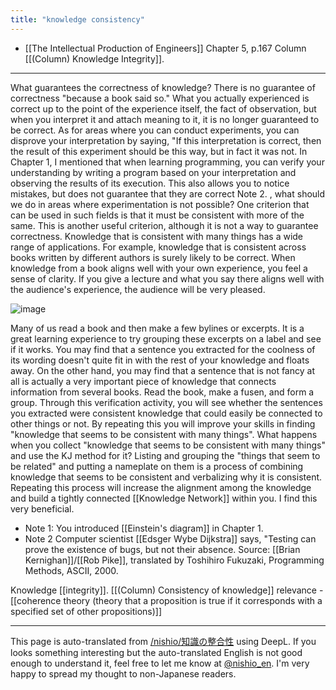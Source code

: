 ```yaml
---
title: "knowledge consistency"
---
```


- [[The Intellectual Production of Engineers]] Chapter 5, p.167 Column [[(Column) Knowledge Integrity]].
-----
What guarantees the correctness of knowledge? There is no guarantee of correctness "because a book said so." What you actually experienced is correct up to the point of the experience itself, the fact of observation, but when you interpret it and attach meaning to it, it is no longer guaranteed to be correct.
As for areas where you can conduct experiments, you can disprove your interpretation by saying, "If this interpretation is correct, then the result of this experiment should be this way, but in fact it was not. In Chapter 1, I mentioned that when learning programming, you can verify your understanding by writing a program based on your interpretation and observing the results of its execution. This also allows you to notice mistakes, but does not guarantee that they are correct Note 2.
, what should we do in areas where experimentation is not possible? One criterion that can be used in such fields is that it must be consistent with more of the same. This is another useful criterion, although it is not a way to guarantee correctness. Knowledge that is consistent with many things has a wide range of applications.
For example, knowledge that is consistent across books written by different authors is surely likely to be correct. When knowledge from a book aligns well with your own experience, you feel a sense of clarity. If you give a lecture and what you say there aligns well with the audience's experience, the audience will be very pleased.

![image](https://gyazo.com/4169ef3a64097dd3dcd5ad1de5a26496/thumb/1000)

Many of us read a book and then make a few bylines or excerpts. It is a great learning experience to try grouping these excerpts on a label and see if it works. You may find that a sentence you extracted for the coolness of its wording doesn't quite fit in with the rest of your knowledge and floats away. On the other hand, you may find that a sentence that is not fancy at all is actually a very important piece of knowledge that connects information from several books.
Read the book, make a fusen, and form a group. Through this verification activity, you will see whether the sentences you extracted were consistent knowledge that could easily be connected to other things or not. By repeating this you will improve your skills in finding "knowledge that seems to be consistent with many things".
What happens when you collect "knowledge that seems to be consistent with many things" and use the KJ method for it? Listing and grouping the "things that seem to be related" and putting a nameplate on them is a process of combining knowledge that seems to be consistent and verbalizing why it is consistent. Repeating this process will increase the alignment among the knowledge and build a tightly connected [[Knowledge Network]] within you. I find this very beneficial.

- Note 1: You introduced [[Einstein's diagram]] in Chapter 1.
- Note 2 Computer scientist [[Edsger Wybe Dijkstra]] says, "Testing can prove the existence of bugs, but not their absence. Source: [[Brian Kernighan]]/[[Rob Pike]], translated by Toshihiro Fukuzaki, Programming Methods, ASCII, 2000.

Knowledge [[integrity]].
[[(Column) Consistency of knowledge]]
relevance
    - [[coherence theory (theory that a proposition is true if it corresponds with a specified set of other propositions)]]

---
This page is auto-translated from [/nishio/知識の整合性](https://scrapbox.io/nishio/知識の整合性) using DeepL. If you looks something interesting but the auto-translated English is not good enough to understand it, feel free to let me know at [@nishio_en](https://twitter.com/nishio_en). I'm very happy to spread my thought to non-Japanese readers.